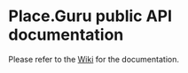 # Place.Guru public API documentation

Please refer to the [Wiki](https://github.com/PlaceGuru/pg-publicapi/wiki) for the documentation.
